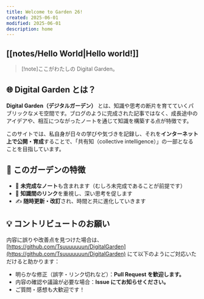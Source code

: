 ```yaml
---
title: Welcome to Garden 26!
created: 2025-06-01
modified: 2025-06-01
description: home
---
```


## [[notes/Hello World|Hello world!]]

> [!note]ここがわたしの Digital Garden。

## 🌐 Digital Garden とは？

**Digital Garden（デジタルガーデン）** とは、知識や思考の断片を育てていくパブリックなメモ空間です。ブログのように完成された記事ではなく、成長途中のアイデアや、相互につながったノートを通じて知識を構築する点が特徴です。

このサイトでは、私自身が日々の学びや気づきを記録し、それを**インターネット上で公開・育成**することで、「共有知（collective intelligence）」の一部となることを目指しています。

## 🌱 このガーデンの特徴

- 🚧 **未完成なノート**も含まれます（むしろ未完成であることが前提です）
- 🔗 **知識間のリンク**を重視し、深い思考を促します
- ✍️ **随時更新・改訂**され、時間と共に進化していきます

## 💡 コントリビュートのお願い

内容に誤りや改善点を見つけた場合は、[https://github.com/Tsuuuuuuun/DigitalGarden](https://github.com/Tsuuuuuuun/DigitalGarden) にて以下のようにご対応いただけると助かります：

- 明らかな修正（誤字・リンク切れなど）：**Pull Request を歓迎します。**
- 内容の確認や議論が必要な場合：**Issue にてお知らせください。**
- ご質問・感想も大歓迎です！
